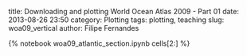 title: Downloading and plotting World Ocean Atlas 2009 - Part 01
date:  2013-08-26 23:50
category: Plotting
tags: plotting, teaching
slug: woa09_vertical
author: Filipe Fernandes

{% notebook woa09_atlantic_section.ipynb cells[2:] %}
